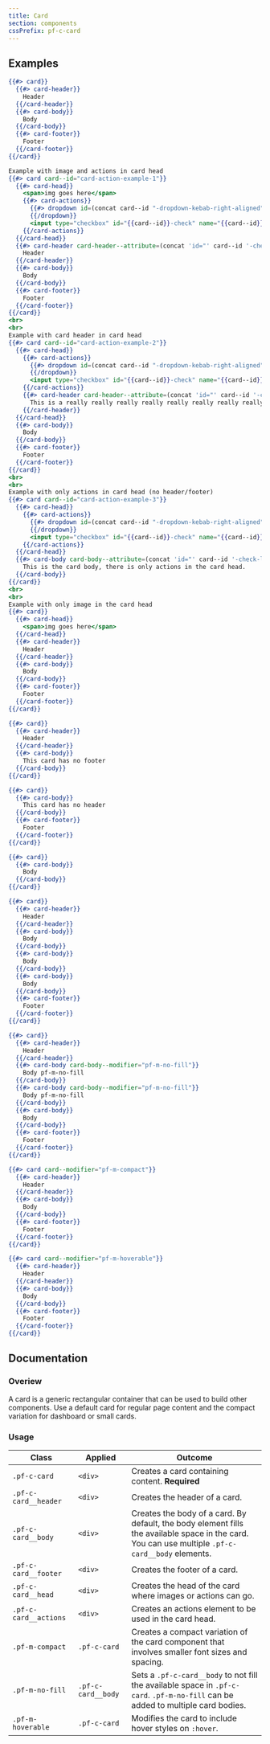 ```yaml
---
title: Card
section: components
cssPrefix: pf-c-card
---
```


## Examples
```hbs title=Card
{{#> card}}
  {{#> card-header}}
    Header
  {{/card-header}}
  {{#> card-body}}
    Body
  {{/card-body}}
  {{#> card-footer}}
    Footer
  {{/card-footer}}
{{/card}}
```

```hbs title=Card-with-image-and-action
Example with image and actions in card head
{{#> card card--id="card-action-example-1"}}
  {{#> card-head}}
    <span>img goes here</span>
    {{#> card-actions}}
      {{#> dropdown id=(concat card--id "-dropdown-kebab-right-aligned") dropdown--IsActionMenu="true" dropdown-toggle--modifier="pf-m-plain" dropdown--HasKebabIcon="true" aria-label="Actions"}}
      {{/dropdown}}
      <input type="checkbox" id="{{card--id}}-check" name="{{card--id}}-check" aria-labelledby="{{card--id}}-check-label">
    {{/card-actions}}
  {{/card-head}}
  {{#> card-header card-header--attribute=(concat 'id="' card--id '-check-label"')}}
    Header
  {{/card-header}}
  {{#> card-body}}
    Body
  {{/card-body}}
  {{#> card-footer}}
    Footer
  {{/card-footer}}
{{/card}}
<br>
<br>
Example with card header in card head
{{#> card card--id="card-action-example-2"}}
  {{#> card-head}}
    {{#> card-actions}}
      {{#> dropdown id=(concat card--id "-dropdown-kebab-right-aligned") dropdown--IsActionMenu="true" dropdown-toggle--modifier="pf-m-plain" dropdown--HasKebabIcon="true" aria-label="Actions"}}
      {{/dropdown}}
      <input type="checkbox" id="{{card--id}}-check" name="{{card--id}}-check" aria-labelledby="{{card--id}}-check-label">
    {{/card-actions}}
    {{#> card-header card-header--attribute=(concat 'id="' card--id '-check-label"')}}
      This is a really really really really really really really really really really long header
    {{/card-header}}
  {{/card-head}}
  {{#> card-body}}
    Body
  {{/card-body}}
  {{#> card-footer}}
    Footer
  {{/card-footer}}
{{/card}}
<br>
<br>
Example with only actions in card head (no header/footer)
{{#> card card--id="card-action-example-3"}}
  {{#> card-head}}
    {{#> card-actions}}
      {{#> dropdown id=(concat card--id "-dropdown-kebab-right-aligned") dropdown--IsActionMenu="true" dropdown-toggle--modifier="pf-m-plain" dropdown--HasKebabIcon="true" aria-label="Actions"}}
      {{/dropdown}}
      <input type="checkbox" id="{{card--id}}-check" name="{{card--id}}-check" aria-labelledby="{{card--id}}-check-label">
    {{/card-actions}}
  {{/card-head}}
  {{#> card-body card-body--attribute=(concat 'id="' card--id '-check-label"')}}
    This is the card body, there is only actions in the card head.
  {{/card-body}}
{{/card}}
<br>
<br>
Example with only image in the card head
{{#> card}}
  {{#> card-head}}
    <span>img goes here</span>
  {{/card-head}}
  {{#> card-header}}
    Header
  {{/card-header}}
  {{#> card-body}}
    Body
  {{/card-body}}
  {{#> card-footer}}
    Footer
  {{/card-footer}}
{{/card}}
```

```hbs title=Card-with-no-footer
{{#> card}}
  {{#> card-header}}
    Header
  {{/card-header}}
  {{#> card-body}}
    This card has no footer
  {{/card-body}}
{{/card}}
```

```hbs title=Card-with-no-header
{{#> card}}
  {{#> card-body}}
    This card has no header
  {{/card-body}}
  {{#> card-footer}}
    Footer
  {{/card-footer}}
{{/card}}
```

```hbs title=Card-with-only-a-content-section
{{#> card}}
  {{#> card-body}}
    Body
  {{/card-body}}
{{/card}}
```

```hbs title=Card-with-multiple-body-sections
{{#> card}}
  {{#> card-header}}
    Header
  {{/card-header}}
  {{#> card-body}}
    Body
  {{/card-body}}
  {{#> card-body}}
    Body
  {{/card-body}}
  {{#> card-body}}
    Body
  {{/card-body}}
  {{#> card-footer}}
    Footer
  {{/card-footer}}
{{/card}}
```

```hbs title=Card-with-only-one-body-that-fills
{{#> card}}
  {{#> card-header}}
    Header
  {{/card-header}}
  {{#> card-body card-body--modifier="pf-m-no-fill"}}
    Body pf-m-no-fill
  {{/card-body}}
  {{#> card-body card-body--modifier="pf-m-no-fill"}}
    Body pf-m-no-fill
  {{/card-body}}
  {{#> card-body}}
    Body
  {{/card-body}}
  {{#> card-footer}}
    Footer
  {{/card-footer}}
{{/card}}
```

```hbs title=Card-compact-example
{{#> card card--modifier="pf-m-compact"}}
  {{#> card-header}}
    Header
  {{/card-header}}
  {{#> card-body}}
    Body
  {{/card-body}}
  {{#> card-footer}}
    Footer
  {{/card-footer}}
{{/card}}
```

```hbs title=Card-hover-example
{{#> card card--modifier="pf-m-hoverable"}}
  {{#> card-header}}
    Header
  {{/card-header}}
  {{#> card-body}}
    Body
  {{/card-body}}
  {{#> card-footer}}
    Footer
  {{/card-footer}}
{{/card}}
```

## Documentation
### Overiew
A card is a generic rectangular container that can be used to build other components. Use a default card for regular page content and the compact variation for dashboard or small cards.

### Usage
| Class | Applied | Outcome |
| ---- | ---- | ---- |
| `.pf-c-card` | `<div>` | Creates a card containing content. **Required** |
| `.pf-c-card__header` | `<div>` | Creates the header of a card. |
| `.pf-c-card__body` | `<div>` | Creates the body of a card. By default, the body element fills the available space in the card. You can use multiple `.pf-c-card__body` elements. |
| `.pf-c-card__footer` | `<div>` | Creates the footer of a card. |
| `.pf-c-card__head` | `<div>` | Creates the head of the card where images or actions can go. |
| `.pf-c-card__actions` | `<div>` | Creates an actions element to be used in the card head. |
| `.pf-m-compact` | `.pf-c-card` | Creates a compact variation of the card component that involves smaller font sizes and spacing. |
| `.pf-m-no-fill` | `.pf-c-card__body` | Sets a `.pf-c-card__body` to not fill the available space in `.pf-c-card`. `.pf-m-no-fill` can be added to multiple card bodies. |
| `.pf-m-hoverable` | `.pf-c-card` | Modifies the card to include hover styles on `:hover`. |
